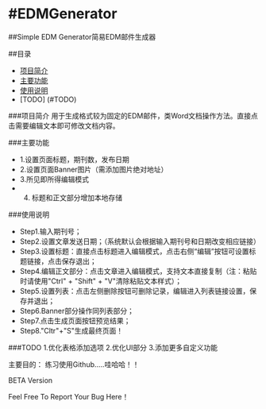 #EDMGenerator
============

##Simple EDM Generator简易EDM邮件生成器

##目录

* [项目简介](#项目简介)
* [主要功能](#主要功能)
* [使用说明](#使用说明)
* [TODO] (#TODO)

###项目简介
  用于生成格式较为固定的EDM邮件，类Word文档操作方法。直接点击需要编辑文本即可修改文档内容。
  
###主要功能
  * 1.设置页面标题，期刊数，发布日期
  * 2.设置页面Banner图片（需添加图片绝对地址）
  * 3.所见即所得编辑模式
  * 4. 标题和正文部分增加本地存储

###使用说明
  * Step1.输入期刊号；
  * Step2.设置文章发送日期；（系统默认会根据输入期刊号和日期改变相应链接）
  * Step3.设置标题：直接点击标题进入编辑模式，点击右侧“编辑”按钮可设置标题链接，点击保存退出；
  * Step4.编辑正文部分：点击文章进入编辑模式，支持文本直接复制（注：粘贴时请使用"Ctrl" + "Shift" + "V"清除粘贴文本样式）；
  * Step5.设置列表：点击左侧删除按钮可删除记录，编辑进入列表链接设置，保存并退出；
  * Step6.Banner部分操作同列表部分；
  * Step7.点击生成页面按钮预览结果；
  * Step8."Cltr"+"S"生成最终页面！

###TODO
  1.优化表格添加选项
  2.优化UI部分
  3.添加更多自定义功能

主要目的： 练习使用Github.....哇哈哈！！

BETA Version

Feel Free To Report Your Bug Here！





